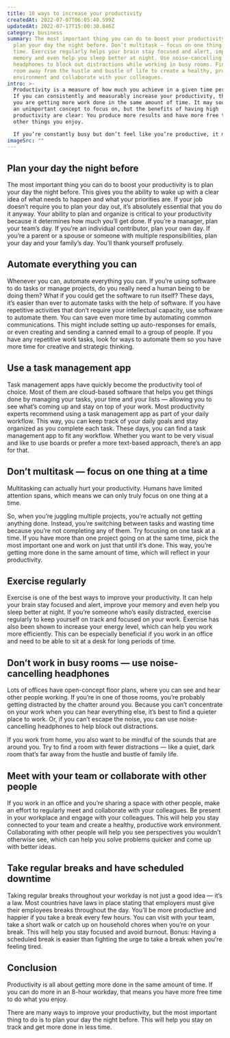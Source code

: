 ```yaml
---
title: 10 ways to increase your productivity
createdAt: 2022-07-07T06:05:40.599Z
updatedAt: 2022-07-17T15:00:30.846Z
category: business
summary: The most important thing you can do to boost your productivity is to
  plan your day the night before. Don’t multitask — focus on one thing at a
  time. Exercise regularly helps your brain stay focused and alert, improve your
  memory and even help you sleep better at night. Use noise-cancelling
  headphones to block out distractions while working in busy rooms. Find a quiet
  room away from the hustle and bustle of life to create a healthy, productive
  environment and collaborate with your colleagues.
intro: >-
  Productivity is a measure of how much you achieve in a given time period.
  If you can consistently and measurably increase your productivity, that means
  you are getting more work done in the same amount of time. It may sound like
  an unimportant concept to focus on, but the benefits of having high
  productivity are clear: You produce more results and have more free time to do
  other things you enjoy. 

  If you’re constantly busy but don’t feel like you’re productive, it might be because your workload is too heavy or because your workflow isn’t optimized for peak performance. Luckily, there are plenty of ways to improve your productivity that are fairly easy to implement. Try these 10 tips to increase your productivity at work, home and everywhere in between!
imageSrc: ""
---
```


## Plan your day the night before

The most important thing you can do to boost your productivity is to plan your day the night before. This gives you the ability to wake up with a clear idea of what needs to happen and what your priorities are.
If your job doesn’t require you to plan your day out, it’s absolutely essential that you do it anyway. Your ability to plan and organize is critical to your productivity because it determines how much you’ll get done.
If you’re a manager, plan your team’s day. If you’re an individual contributor, plan your own day. If you’re a parent or a spouse or someone with multiple responsibilities, plan your day and your family’s day. You’ll thank yourself profusely.

## Automate everything you can

Whenever you can, automate everything you can. If you’re using software to do tasks or manage projects, do you really need a human being to be doing them? What if you could get the software to run itself?
These days, it’s easier than ever to automate tasks with the help of software. If you have repetitive activities that don’t require your intellectual capacity, use software to automate them.
You can save even more time by automating common communications. This might include setting up auto-responses for emails, or even creating and sending a canned email to a group of people.
If you have any repetitive work tasks, look for ways to automate them so you have more time for creative and strategic thinking.

## Use a task management app

Task management apps have quickly become the productivity tool of choice. Most of them are cloud-based software that helps you get things done by managing your tasks, your time and your lists — allowing you to see what’s coming up and stay on top of your work.
Most productivity experts recommend using a task management app as part of your daily workflow. This way, you can keep track of your daily goals and stay organized as you complete each task.
These days, you can find a task management app to fit any workflow. Whether you want to be very visual and like to use boards or prefer a more text-based approach, there’s an app for that.

## Don’t multitask — focus on one thing at a time

Multitasking can actually hurt your productivity. Humans have limited attention spans, which means we can only truly focus on one thing at a time.

So, when you’re juggling multiple projects, you’re actually not getting anything done. Instead, you’re switching between tasks and wasting time because you’re not completing any of them.
Try focusing on one task at a time. If you have more than one project going on at the same time, pick the most important one and work on just that until it’s done.
This way, you’re getting more done in the same amount of time, which will reflect in your productivity.

## Exercise regularly

Exercise is one of the best ways to improve your productivity. It can help your brain stay focused and alert, improve your memory and even help you sleep better at night.
If you’re someone who’s easily distracted, exercise regularly to keep yourself on track and focused on your work.
Exercise has also been shown to increase your energy level, which can help you work more efficiently. This can be especially beneficial if you work in an office and need to be able to sit at a desk for long periods of time.

## Don’t work in busy rooms — use noise-cancelling headphones

Lots of offices have open-concept floor plans, where you can see and hear other people working. If you’re in one of those rooms, you’re probably getting distracted by the chatter around you.
Because you can’t concentrate on your work when you can hear everything else, it’s best to find a quieter place to work. Or, if you can’t escape the noise, you can use noise-cancelling headphones to help block out distractions.

If you work from home, you also want to be mindful of the sounds that are around you. Try to find a room with fewer distractions — like a quiet, dark room that’s far away from the hustle and bustle of family life.

## Meet with your team or collaborate with other people

If you work in an office and you’re sharing a space with other people, make an effort to regularly meet and collaborate with your colleagues.
Be present in your workplace and engage with your colleagues. This will help you stay connected to your team and create a healthy, productive work environment.
Collaborating with other people will help you see perspectives you wouldn’t otherwise see, which can help you solve problems quicker and come up with better ideas.

## Take regular breaks and have scheduled downtime

Taking regular breaks throughout your workday is not just a good idea — it’s a law. Most countries have laws in place stating that employers must give their employees breaks throughout the day.
You’ll be more productive and happier if you take a break every few hours. You can visit with your team, take a short walk or catch up on household chores when you’re on your break.
This will help you stay focused and avoid burnout.
Bonus: Having a scheduled break is easier than fighting the urge to take a break when you’re feeling tired.

## Conclusion

Productivity is all about getting more done in the same amount of time. If you can do more in an 8-hour workday, that means you have more free time to do what you enjoy.

There are many ways to improve your productivity, but the most important thing to do is to plan your day the night before. This will help you stay on track and get more done in less time.

